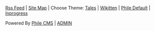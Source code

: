 <!--
Title: Bottom
Description: Text for the bottom Zone
-->
[Rss Feed](%base_url%/feed)  |  [Site Map](%base_url%/sitemap.xml)  |  Choose Theme: [Tales](?sitetheme=tales)  | [Wikitten](?sitetheme=wikitten) | [Phile Default](?sitetheme=default)  |  [Inprogress](?sitetheme=testtheme)
 
Powered By [Phile CMS](https://github.com/PhileCMS/Phile) | [ADMIN](%base_url%/admin) 